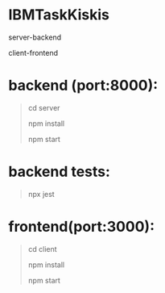 # IBMTaskKiskis

server-backend

client-frontend

# backend (port:8000):

> cd server
>
> npm install
>
> npm start

# backend tests:

> npx jest

# frontend(port:3000):

> cd client
>
> npm install
>
> npm start
